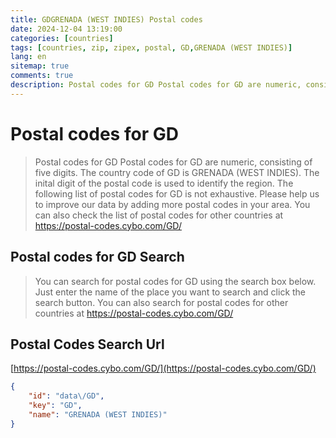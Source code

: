 ```yaml
---
title: GDGRENADA (WEST INDIES) Postal codes 
date: 2024-12-04 13:19:00
categories: [countries]
tags: [countries, zip, zipex, postal, GD,GRENADA (WEST INDIES)]
lang: en
sitemap: true
comments: true
description: Postal codes for GD Postal codes for GD are numeric, consisting of five digits. The country code of GD is GRENADA (WEST INDIES). The inital digit of the postal code is used to identify the region. The following list of postal codes for GD is not exhaustive. Please help us to improve our data by adding more postal codes in your area. You can also check the list of postal codes for other countries at https://postal-codes.cybo.com/GD/
---
```


# Postal codes for GD
> Postal codes for GD Postal codes for GD are numeric, consisting of five digits. The country code of GD is GRENADA (WEST INDIES). The inital digit of the postal code is used to identify the region. The following list of postal codes for GD is not exhaustive. Please help us to improve our data by adding more postal codes in your area. You can also check the list of postal codes for other countries at https://postal-codes.cybo.com/GD/

## Postal codes for GD Search 
> You can search for postal codes for GD using the search box below. Just enter the name of the place you want to search and click the search button. You can also search for postal codes for other countries at https://postal-codes.cybo.com/GD/

## Postal Codes Search Url

[https://postal-codes.cybo.com/GD/](https://postal-codes.cybo.com/GD/)
```json
{
    "id": "data\/GD",
    "key": "GD",
    "name": "GRENADA (WEST INDIES)"
}
```
